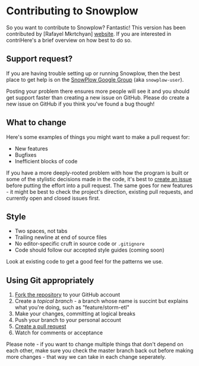 # Contributing to Snowplow

So you want to contribute to Snowplow? Fantastic! This version has been contributed by [Rafayel Mkrtchyan] [website]. If you are interested in contriHere's a brief overview on how best to do so.

## Support request?

If you are having trouble setting up or running Snowplow, then the best place to get help is on the [SnowPlow Google Group](https://groups.google.com/forum/#!forum/snowplow-user) (aka `snowplow-user`).

Posting your problem there ensures more people will see it and you should get support faster than creating a new issue on GitHub. Please do create a new issue on GitHub if you think you've found a bug though! 

## What to change

Here's some examples of things you might want to make a pull request for:

* New features
* Bugfixes
* Inefficient blocks of code

If you have a more deeply-rooted problem with how the program is built or some
of the stylistic decisions made in the code, it's best to
[create an issue](https://github.com/snowplow/snowplow/issues/new) before putting
the effort into a pull request. The same goes for new features - it might be
best to check the project's direction, existing pull requests, and currently open
and closed issues first.

## Style

* Two spaces, not tabs
* Trailing newline at end of source files
* No editor-specific cruft in source code or `.gitignore`
* Code should follow our accepted style guides (coming soon)

Look at existing code to get a good feel for the patterns we use.

## Using Git appropriately

1. [Fork the repository](https://github.com/snowplow/snowplow/fork_select) to
your GitHub account
2. Create a *topical branch* - a branch whose name is succint but explains what
you're doing, such as "feature/storm-etl"
3. Make your changes, committing at logical breaks
4. Push your branch to your personal account
5. [Create a pull request](https://help.github.com/articles/using-pull-requests)
6. Watch for comments or acceptance

Please note - if you want to change multiple things that don't depend on each
other, make sure you check the master branch back out before making more
changes - that way we can take in each change seperately.

[website]: http://www.linkedin.com/in/rafayelmkrtchyan
